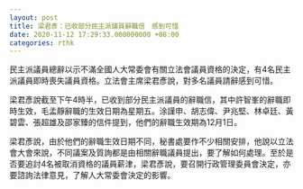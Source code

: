 ```yaml
---
layout: post
title: 梁君彥：已收部分民主派議員辭職信　感到可惜
date: 2020-11-12 17:29:33.000000000 +08:00
categories: rthk
---
```


民主派議員總辭以示不滿全國人大常委會有關立法會議員資格的決定，有4名民主派議員即時喪失議員資格。立法會主席梁君彥說，對多名議員請辭感到可惜。

梁君彥說截至下午4時半，已收到部分民主派議員的辭職信，其中許智峯的辭職即時生效，毛孟靜辭職的生效日期為星期五。涂謹申、胡志偉、尹兆堅、林卓廷、黃碧雲、張超雄及邵家臻的信件提到，他們的辭職生效期為12月1日。

梁君彥說，由於他們的辭職生效日期不同，秘書處要作不少相關安排，他說以立法會大會來說，不同議案及質詢都是由相關辭職議員提出，要了解如何處理。至於是否要追討4名被取消資格的議員薪津，梁君彥說，要召開行政管理委員會決定，亦要諮詢法律意見，了解人大常委會決定的影響。
